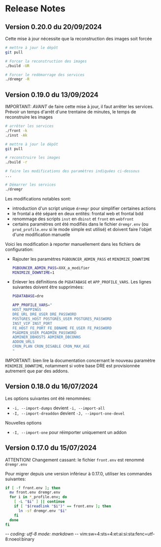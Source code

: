 # Release Notes

## Version 0.20.0 du 20/09/2024

Cette mise à jour nécessite que la reconstruction des images soit forcée
~~~sh
# mettre à jour le dépôt
git pull

# Forcer la reconstruction des images
./build -UR

# Forcer le redémarrage des services
./dremgr -R
~~~

## Version 0.19.0 du 13/09/2024

IMPORTANT: *AVANT* de faire cette mise à jour, il faut arrêter les services.
Prévoir un temps d'arrêt d'une trentaine de minutes, le temps de reconstruire
les images
~~~sh
# arrêter les services
./front -k
./inst -Ak

# mettre à jour le dépôt
git pull

# reconstruire les images
./build -r

# faire les modifications des paramètres indiquées ci-dessous
...

# Démarrer les services
./dremgr
~~~

Les modifications notables sont:
* introduction d'un script unique `dremgr` pour simplifier certaines actions
* le frontal a été séparé en deux entités: frontal web et frontal bdd
* renommage des scripts `inst` en `dbinst` et `front` en `webfront`
* certains paramètres ont été modifiés dans le fichier `dremgr.env` (ou
  `prod_profile.env` si le mode simple est utilisé) et doivent faire l'objet
  d'une modification manuelle

Voici les modification à reporter manuellement dans les fichiers de
configuration:

* Rajouter les paramètres `PGBOUNCER_ADMIN_PASS` et `MINIMIZE_DOWNTIME`
  ~~~sh
  PGBOUNCER_ADMIN_PASS=XXX_a_modifier
  MINIMIZE_DOWNTIME=1
  ~~~
* Enlever les définitions de `PGDATABASE` et `APP_PROFILE_VARS`. Les lignes
  suivantes doivent être supprimées:
  ~~~sh
  PGDATABASE=dre

  APP_PROFILE_VARS="
  HOST_MAPPINGS
  DRE_URL DRE_USER DRE_PASSWORD
  POSTGRES_HOST POSTGRES_USER POSTGRES_PASSWORD
  INST_VIP INST_PORT
  FE_HOST FE_PORT FE_DBNAME FE_USER FE_PASSWORD
  PGADMIN_USER PGADMIN_PASSWORD
  ADMINER_DBHOSTS ADMINER_DBCONNS
  ADDON_URLS
  CRON_PLAN CRON_DISABLE CRON_MAX_AGE
  "
  ~~~

IMPORTANT: bien lire la documentation concernant le nouveau paramètre
`MINIMIZE_DOWNTIME`, notamment si votre base DRE est provisionnée autrement que
par des addons.

## Version 0.18.0 du 16/07/2024

Les options suivantes ont été renommées:
* `-i, --import-dumps` devient `-i, --import-all`
* `-I, --import-dreaddon` devient `-J, --import-one-devel`

Nouvelles options
* `-I, --import-one` pour réimporter uniquement un addon

## Version 0.17.0 du 15/07/2024

ATTENTION! Changement cassant: le fichier `front.env` est renommé `dremgr.env`

Pour migrer depuis une version inférieur à 0.17.0, utiliser les commandes
suivantes:
~~~sh
if [ -f front.env ]; then
  mv front.env dremgr.env
  for i in *_profile.env; do
    [ -L "$i" ] || continue
    if [ "$(readlink "$i")" == front.env ]; then
      ln -sf dremgr.env "$i"
    fi
  done
fi
~~~

-*- coding: utf-8 mode: markdown -*- vim:sw=4:sts=4:et:ai:si:sta:fenc=utf-8:noeol:binary